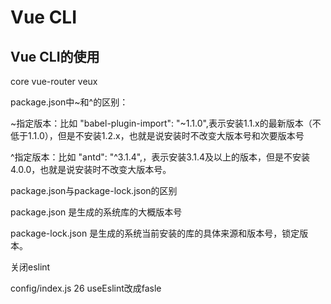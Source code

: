 # Vue CLI

## Vue CLI的使用

core vue-router veux

package.json中~和^的区别：

~指定版本：比如 "babel-plugin-import": "~1.1.0",表示安装1.1.x的最新版本（不低于1.1.0），但是不安装1.2.x，也就是说安装时不改变大版本号和次要版本号

^指定版本：比如 "antd": "^3.1.4",，表示安装3.1.4及以上的版本，但是不安装4.0.0，也就是说安装时不改变大版本号。 

package.json与package-lock.json的区别

package.json 是生成的系统库的大概版本号

package-lock.json 是生成的系统当前安装的库的具体来源和版本号，锁定版本。



关闭eslint 

config/index.js 26 useEslint改成fasle



